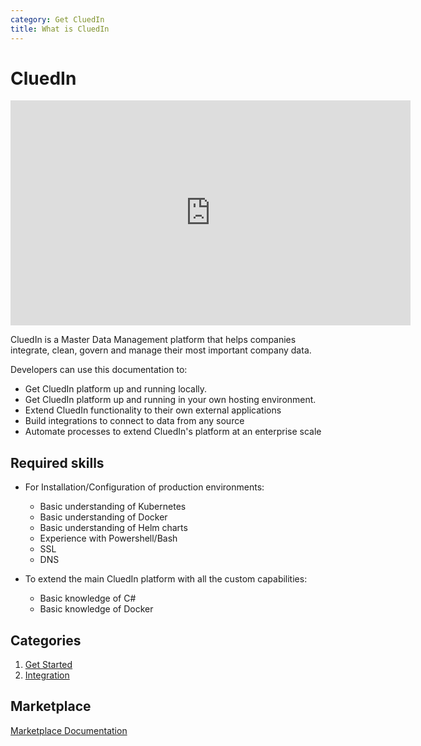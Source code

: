 ```yaml
---
category: Get CluedIn
title: What is CluedIn
---
```


# CluedIn

<iframe width="640" height="360" frameborder="0" allowfullscreen src="https://player.vimeo.com/video/312062542?controls=1"></iframe>

CluedIn is a Master Data Management platform that helps companies integrate, clean, govern and manage their most important company data.

Developers can use this documentation to:

- Get CluedIn platform up and running locally.
- Get CluedIn platform up and running in your own hosting environment.
- Extend CluedIn functionality to their own external applications
- Build integrations to connect to data from any source
- Automate processes to extend CluedIn's platform at an enterprise scale

## Required skills
- For Installation/Configuration of production environments:
    - Basic understanding of Kubernetes
    - Basic understanding of Docker
    - Basic understanding of Helm charts
    - Experience with Powershell/Bash
    - SSL
    - DNS

- To extend the main CluedIn platform with all the custom capabilities:
    - Basic knowledge of C#
    - Basic knowledge of Docker

## Categories

1. [Get Started](./docs/00-gettingStarted/0-Welcome-to-CluedIn.html)
2. [Integration](./1-Integration/index.html)

## Marketplace

[Marketplace Documentation](./9-MarketPlace/home.html)
